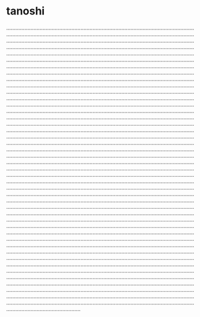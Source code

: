 # tanoshi
.................................................................................................................................................................................................................................................................................................................................................................................................................................................................................................................................................................................................................................................................................................................................................................................................................................................................................................................................................................................................................................................................................................................................................................................................................................................................................................................................................................................................................................................................................................................................................................................................................................................................................................................................................................................................................................................................................................................................................................................................................................................................................................................................................................................................................................................................................................................................................................................................................................................................................................................................................................................................................................................................................................................................................................................................................................................................................................................................................................................................................................................................................................................................................................................................................................................................................................................................................................................................................................................................................................................................................................................................................................................................................................................................................................................................................................................................................................................................................................................................................................................................................................................................................................................................................................................................................................................................................................................................................................................................................................................................................................................................................................................................................................................................................................................................................................................................................................................................................................................................................................................................................................................................................................................................................................................................................................................................................................................................................................................................................................................................................................................................................................................................................................................................